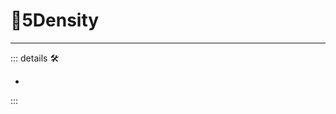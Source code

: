 # 🔻<via>5Density</via>

---

<!-- =================================================== -->
<!-- =================================================== -->
<!-- =================================================== -->
<!-- =================================================== -->
<!-- =================================================== -->
::: details 🛠

-

:::
